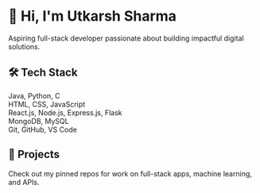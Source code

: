# 👋 Hi, I'm Utkarsh Sharma
Aspiring full-stack developer passionate about building impactful digital solutions.

## 🛠 Tech Stack
Java, Python, C  
HTML, CSS, JavaScript  
React.js, Node.js, Express.js, Flask  
MongoDB, MySQL  
Git, GitHub, VS Code


## 🚀 Projects
Check out my pinned repos for work on full-stack apps, machine learning, and APIs.


<!--
**UtkarshGLAU/UtkarshGLAU** is a ✨ _special_ ✨ repository because its `README.md` (this file) appears on your GitHub profile.

Here are some ideas to get you started:

- 🔭 I’m currently working on ...
- 🌱 I’m currently learning ...
- 👯 I’m looking to collaborate on ...
- 🤔 I’m looking for help with ...
- 💬 Ask me about ...
- 📫 How to reach me: ...
- 😄 Pronouns: ...
- ⚡ Fun fact: ...
-->
